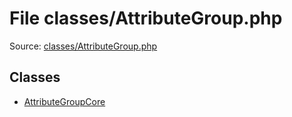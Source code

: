 File classes/AttributeGroup.php
=========

Source: [classes/AttributeGroup.php](https://github.com/PrestaShop/PrestaShop/blob/1.5.0.9/classes/AttributeGroup.php)


Classes
-------

* [AttributeGroupCore](class.AttributeGroupCore.md)


